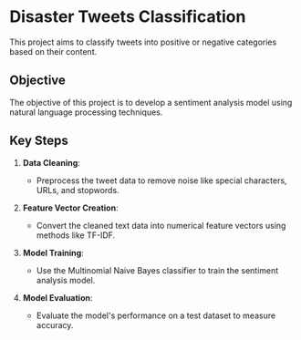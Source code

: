 # Disaster Tweets Classification

This project aims to classify tweets into positive or negative categories based on their content.

## Objective

The objective of this project is to develop a sentiment analysis model using natural language processing techniques.

## Key Steps

1. **Data Cleaning**:
   - Preprocess the tweet data to remove noise like special characters, URLs, and stopwords.

2. **Feature Vector Creation**:
   - Convert the cleaned text data into numerical feature vectors using methods like TF-IDF.

3. **Model Training**:
   - Use the Multinomial Naive Bayes classifier to train the sentiment analysis model.

4. **Model Evaluation**:
   - Evaluate the model's performance on a test dataset to measure accuracy.
